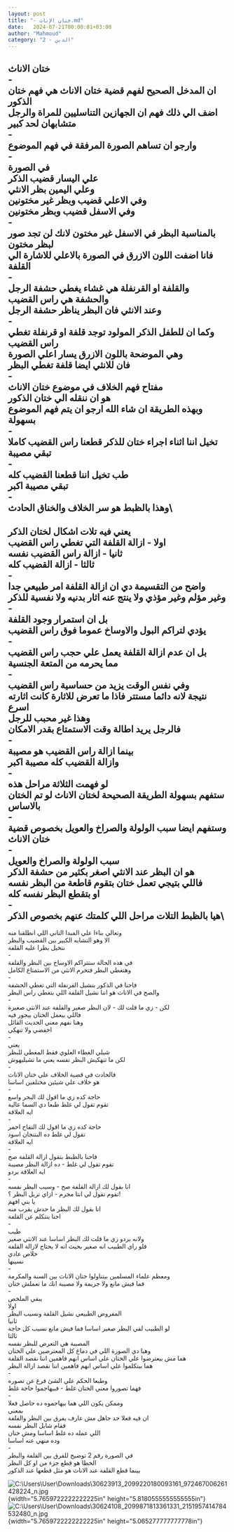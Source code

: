```yaml
---
layout: post
title: "- ختان الإناث.md"
date:   2024-07-21T00:00:01+03:00
author: "Mahmoud"
category: "2 - الدين"
---
```

ختان الاناث\
-\
ان المدخل الصحيح لفهم قضية ختان الاناث هي فهم ختان
الذكور\
اضف الي ذلك فهم ان الجهازين التناسليين للمراة والرجل
متشابهان لحد كبير\
-\
وارجو ان تساهم الصورة المرفقة في فهم الموضوع\
-\
في الصورة\
علي اليسار قضيب الذكر\
وعلي اليمين بظر الانثي\
وفي الاعلي قضيب وبظر غير مختونين\
وفي الاسفل قضيب وبظر مختونين\
-\
بالمناسبة البظر في الاسفل غير مختون لانك لن تجد صور لبظر
مختون\
فانا اضفت اللون الازرق في الصورة بالاعلي للاشارة الي
القلفة\
-\
والقلفة او القرنفلة هي غشاء يغطي حشفة الرجل\
والحشفة هي راس القضيب\
وعند الانثي فان البظر يناظر حشفة الرجل\
-\
وكما ان للطفل الذكر المولود توجد قلفة او قرنفلة تغطي راس
القضيب\
وهي الموضحة باللون الازرق يسار اعلي الصورة\
فان للانثي ايضا قلفة تغطي البظر\
-\
مفتاح فهم الخلاف في موضوع ختان الاناث\
هو ان ننقله الي ختان الذكور\
وبهذه الطريقة ان شاء الله ارجو ان يتم فهم الموضوع
بسهولة\
-\
تخيل اننا اثناء اجراء ختان للذكر قطعنا راس القضيب
كاملا\
تبقي مصيبة\
-\
طب تخيل اننا قطعنا القضيب كله\
تبقي مصيبة اكبر\
-\
وهذا بالظبط هو سر الخلاف والخناق الحادث\
-

يعني فيه تلات اشكال لختان الذكر\
اولا - ازالة القلفة التي تغطي راس القضيب\
ثانيا - ازالة راس القضيب نفسه\
ثالثا - ازالة القضيب كله\
-\
واضح من التقسيمة دي ان ازالة القلفة امر طبيعي
جدا\
وغير مؤلم وغير مؤذي ولا ينتج عنه اثار بدنيه ولا نفسية
للذكر\
-\
بل ان استمرار وجود القلفة\
يؤدي لتراكم البول والاوساخ عموما فوق راس القضيب\
-\
بل ان عدم ازالة القلفة يعمل علي حجب راس القضيب\
مما يحرمه من المتعة الجنسية\
-\
وفي نفس الوقت يزيد من حساسية راس القضيب\
نتيجة لانه دائما مستتر فاذا ما تعرض للاثارة كانت اثارته
اسرع\
وهذا غير محبب للرجل\
فالرجل يريد اطالة وقت الاستمتاع بقدر الامكان\
-\
بينما ازالة راس القضيب هو مصيبة\
وازالة القضيب كله مصيبة اكبر\
-\
لو فهمت الثلاثة مراحل هذه\
ستفهم بسهولة الطريقة الصحيحة لختان الاناث لو تم الختان
بالاساس\
-\
وستفهم ايضا سبب الولولة والصراخ والعويل بخصوص قضية ختان
الاناث\
-\
سبب الولولة والصراخ والعويل\
هو ان البظر عند الانثي اصغر بكثير من حشفة الذكر\
فاللي بتيجي تعمل ختان بتقوم قاطعة من البظر نفسه\
او بتقطع البظر نفسه كله\
-\
هيا بالظبط التلات مراحل اللي كلمتك عنهم بخصوص
الذكر\
-

وتعالي بناءا علي المبدا التاني اللي انطلقنا منه\
الا وهو التشابه الكبير بين القضيب والبظر\
نتخيل بظرا عليه القلفة\
-\
في هذه الحالة ستتراكم الاوساخ بين البظر والقلفة\
وهتغطي البظر فتحرم الانثي من الاستمتاع الكامل\
-\
فاحنا في الذكور بنشيل القرنفلة التي تغطي الحشفة\
والصح في الاناث هو اننا نشيل القلفة اللي بتغطي راس
البظر\
-\
لكن - زي ما قلت لك - لان البظر صغير والقلفة عند الانثي
صغيرة\
فاللي بيعمل الختان بيجور فيه\
وهنا نفهم معني الحديث القائل\
اخفضي ولا تنهكي\
-\
يعني\
شيلي الغطاء العلوي فقط المغطي للبظر\
لكن ما تنهكيش البظر نفسه يعني ما تشيليهوش\
-\
فالحادث في قضية الخلاف علي ختان الاناث\
هو خلاف علي شيئين مختلفين اساسا\
-\
حاجة كده زي ما اقول لك البحر واسع\
تقوم تقول لي غلط طبعا دي السما عالية\
ايه العلاقة\
-\
حاجة كده زي ما اقول لك التفاح احمر\
تقول لي غلط ده البتنجان اسود\
ايه العلاقة\
-\
فاحنا بالظبط بنقول ازالة القلفة صح\
تقوم تقول لي غلط - ده ازالة البظر مصيبة\
ايه العلاقة بردو\
-\
انا بقول لك ازالة القلفة صح - وسيب البظر نفسه\
تقوم تقول لي انتا مجرم - ازاي تزيل البظر ؟!\
يا بني افهم\
انا بقول لك البظر ما حدش يقرب منه\
احنا بنتكلم عن القلفة\
-\
طيب\
ولانه بردو زي ما قلت لك البظر اساسا عند الانثي
صغير\
فلو راي الطبيب انه صغير بحيث انه لا يحتاج لازالة
القلفة\
خلاص عادي\
نسيبها\
-\
ومعظم علماء المسلمين بيتناولوا ختان الاناث بين السنة
والمكرمة\
فما فيش مانع ولا جريمة ولا مصيبة انك ما تعملش
ختان\
-\
يبقي الملخص\
اولا\
المفروض الطبيعي نشيل القلفة ونسيب البظر\
ثانيا\
لو الطبيب لقي البظر صغير اساسا فما فيش مانع نسيب كل
حاجة\
ثالثا\
المصيبة هي التعرض للبظر نفسه\
وهيا دي الصورة اللي في دماغ كل المعترضين علي
الختان\
هما مش بيعترضوا علي الختان علي اساس انهم فاهمين اننا
نقصد القلفة\
هما بيتكلموا علي اساس انهم فاهمين اننا نقصد ازالة
البظر\
-\
وطبعا الحكم علي الشئ فرع عن تصوره\
فهما تصوروا معني الختان غلط - فبيهاجموا حاجة غلط\
-\
وممكن يكون اللي هما بيهاجموه ده حاصل فعلا\
بمعني\
ان فيه فعلا حد جاهل مش عارف يفرق بين البظر
والقلفة\
فقام شايل البظر نفسه\
اللي عمله ده غلط اساسا ومش ختان\
وده منهي عنه اساسا\
-\
في الصورة رقم 2 توضيح للفرق بين القلفة والبظر\
الخطا هو قطع جزء من او كل البظر\
بينما قطع القلفة عند الاناث هو مثل قطعها عند
الذكور

![C:\\Users\\User\\Downloads\\30623913_2099220180093161_972467006261428224_n.jpg](media/image1.jpeg){width="5.7659722222222225in"
height="5.8180555555555555in"}![C:\\Users\\User\\Downloads\\30624108_2099871813361331_2151957414784532480_n.jpg](media/image2.jpeg){width="5.7659722222222225in"
height="5.065277777777778in"}
